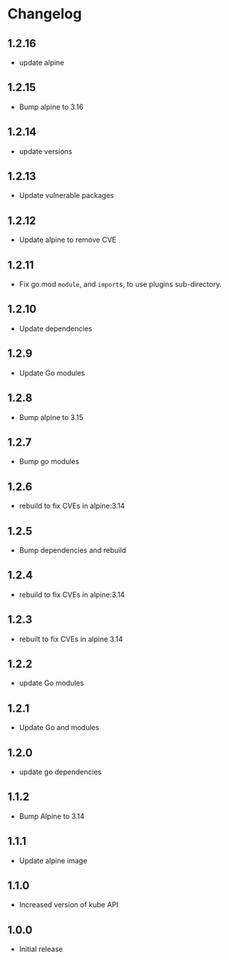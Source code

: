 # Changelog

## 1.2.16
* update alpine

## 1.2.15
* Bump alpine to 3.16

## 1.2.14
* update versions

## 1.2.13
* Update vulnerable packages

## 1.2.12
* Update alpine to remove CVE

## 1.2.11
* Fix go.mod `module`, and `import`s, to use plugins sub-directory.

## 1.2.10
* Update dependencies
## 1.2.9
* Update Go modules

## 1.2.8
* Bump alpine to 3.15

## 1.2.7
* Bump go modules

## 1.2.6
* rebuild to fix CVEs in alpine:3.14

## 1.2.5
* Bump dependencies and rebuild

## 1.2.4
* rebuild to fix CVEs in alpine:3.14

## 1.2.3
* rebuilt to fix CVEs in alpine 3.14

## 1.2.2
* update Go modules

## 1.2.1
* Update Go and modules

## 1.2.0
* update go dependencies

## 1.1.2
* Bump Alpine to 3.14

## 1.1.1
* Update alpine image

## 1.1.0
* Increased version of kube API

## 1.0.0
* Initial release
